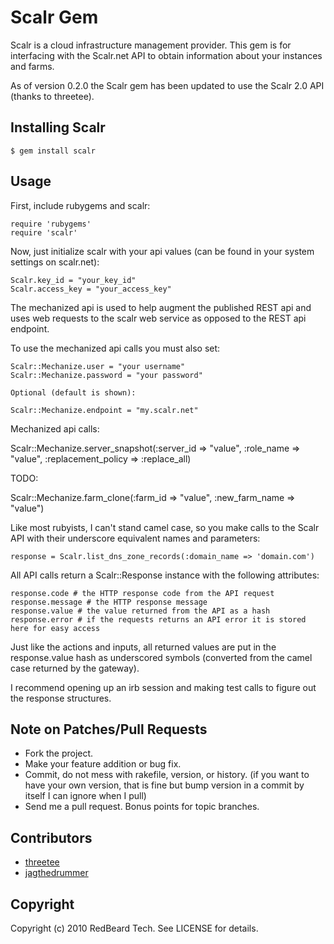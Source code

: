 # Scalr Gem

Scalr is a cloud infrastructure management provider. This gem is for interfacing with the Scalr.net API to obtain information about your instances and farms.

As of version 0.2.0 the Scalr gem has been updated to use the Scalr 2.0 API (thanks to threetee).

## Installing Scalr

    $ gem install scalr

## Usage

First, include rubygems and scalr:

    require 'rubygems'
    require 'scalr'

Now, just initialize scalr with your api values (can be found in your system settings on scalr.net):

    Scalr.key_id = "your_key_id"
    Scalr.access_key = "your_access_key"

The mechanized api is used to help augment the published REST api and uses web requests to the scalr web service as opposed to the REST api endpoint.

To use the mechanized api calls you must also set:

    Scalr::Mechanize.user = "your username"
    Scalr::Mechanize.password = "your password"

    Optional (default is shown):

    Scalr::Mechanize.endpoint = "my.scalr.net"

Mechanized api calls:

   Scalr::Mechanize.server_snapshot(:server_id => "value", :role_name => "value", :replacement_policy => :replace_all)

   TODO:

   Scalr::Mechanize.farm_clone(:farm_id => "value", :new_farm_name => "value")


Like most rubyists, I can't stand camel case, so you make calls to the Scalr API with their underscore equivalent names and parameters:

    response = Scalr.list_dns_zone_records(:domain_name => 'domain.com')

All API calls return a Scalr::Response instance with the following attributes:

    response.code # the HTTP response code from the API request
    response.message # the HTTP response message
    response.value # the value returned from the API as a hash
    response.error # if the requests returns an API error it is stored here for easy access

Just like the actions and inputs, all returned values are put in the response.value hash as underscored symbols (converted from the camel case returned by the gateway).

I recommend opening up an irb session and making test calls to figure out the response structures.

## Note on Patches/Pull Requests

* Fork the project.
* Make your feature addition or bug fix.
* Commit, do not mess with rakefile, version, or history.
  (if you want to have your own version, that is fine but bump version in a commit by itself I can ignore when I pull)
* Send me a pull request. Bonus points for topic branches.

## Contributors

* [threetee](https://github.com/threetee)
* [jagthedrummer](https://github.com/jagthedrummer)

## Copyright

Copyright (c) 2010 RedBeard Tech. See LICENSE for details.
